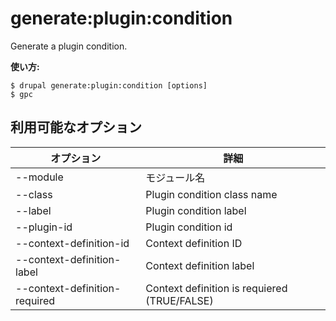 # generate:plugin:condition
Generate a plugin condition.

**使い方:**
```
$ drupal generate:plugin:condition [options]
$ gpc  
```

## 利用可能なオプション
オプション | 詳細
-------|-------------
--module | モジュール名
--class | Plugin condition class name
--label | Plugin condition label
--plugin-id | Plugin condition id
--context-definition-id | Context definition ID
--context-definition-label | Context definition label
--context-definition-required | Context definition is requiered (TRUE/FALSE)
